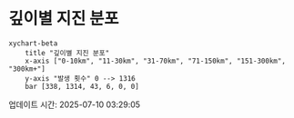 # 깊이별 지진 분포

```mermaid
xychart-beta
    title "깊이별 지진 분포"
    x-axis ["0-10km", "11-30km", "31-70km", "71-150km", "151-300km", "300km+"]
    y-axis "발생 횟수" 0 --> 1316
    bar [338, 1314, 43, 6, 0, 0]
```

업데이트 시간: 2025-07-10 03:29:05
